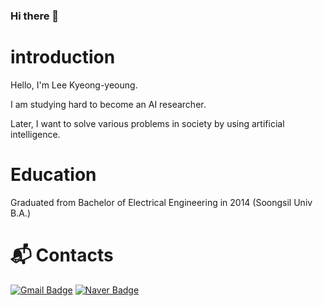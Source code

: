 ### Hi there 👋

<!--
**onlygoodman/onlygoodman** is a ✨ _special_ ✨ repository because its `README.md` (this file) appears on your GitHub profile.

Here are some ideas to get you started:

- 🔭 I’m currently working on ...
- 🌱 I’m currently learning ...
- 👯 I’m looking to collaborate on ...
- 🤔 I’m looking for help with ...
- 💬 Ask me about ...
- 📫 How to reach me: ...
- 😄 Pronouns: ...
- ⚡ Fun fact: ...
-->


# introduction

Hello, I'm Lee Kyeong-yeoung.

I am studying hard to become an AI researcher.

Later, I want to solve various problems in society by using artificial intelligence.


# Education

Graduated from Bachelor of Electrical Engineering in 2014 (Soongsil Univ B.A.)


 
# :mailbox_with_mail: Contacts
[![Gmail Badge](https://img.shields.io/badge/Gmail-d14836?style=flat-square&logo=Gmail&logoColor=white&link=mailto:dlru7755@gmail.com)](mailto:dlru7755@gmail.com)
[![Naver Badge](https://img.shields.io/badge/Naver-03C75A?style=flat-square&logo=Naver&logoColor=white&link=mailto:dlru7755@naver.com)](mailto:dlru7755@naver.com)
